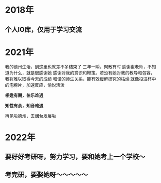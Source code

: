 # 2018年

## 个人IO库，仅用于学习交流

# 2021年

我的德州生活，到这里也就差不多结束了
三年一瞬，聚散有时
感谢崔老师，不知道为什么，就是很感谢她
感谢对我的赏识和鞭策。若没有她对我的教导和包容，我将难以取得今天的成绩
和谐的师生关系，能有效缓解研究的枯燥
就像投进杯中的泡腾片，加速反应，愉悦活泼

**相逢有期，伯乐难遇**

**知性有余，知音难遇**

再见啦德州，去烟台发展啦

# 2022年

## 要好好考研呀，努力学习，要和她考上一个学校～

## 考完研，要娶她呀～～～～～